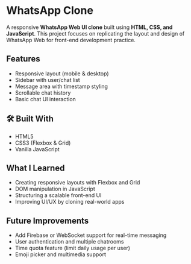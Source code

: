 #  WhatsApp Clone

A responsive **WhatsApp Web UI clone** built using **HTML, CSS, and JavaScript**. This project focuses
on replicating the layout and design of WhatsApp Web for front-end development practice.


##  Features

- Responsive layout (mobile & desktop)
- Sidebar with user/chat list
- Message area with timestamp styling
- Scrollable chat history
- Basic chat UI interaction



## 🛠 Built With

- HTML5
- CSS3 (Flexbox & Grid)
- Vanilla JavaScript

##  What I Learned

- Creating responsive layouts with Flexbox and Grid
- DOM manipulation in JavaScript
- Structuring a scalable front-end UI
- Improving UI/UX by cloning real-world apps



##  Future Improvements

- Add Firebase or WebSocket support for real-time messaging
- User authentication and multiple chatrooms
- Time quota feature (limit daily usage per user)
- Emoji picker and multimedia support

